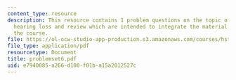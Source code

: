 ```yaml
---
content_type: resource
description: This resource contains 1 problem questions on the topic of sensorineural
  hearing loss and review which are intended to integrate the material learned in
  the course.
file: https://ol-ocw-studio-app-production.s3.amazonaws.com/courses/hst-721-the-peripheral-auditory-system-fall-2005/e7940085a266d100f01ba15a2012527c_problemset6.pdf
file_type: application/pdf
resourcetype: Document
title: problemset6.pdf
uid: e7940085-a266-d100-f01b-a15a2012527c
---
```

